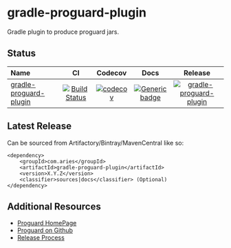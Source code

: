 # gradle-proguard-plugin

Gradle plugin to produce proguard jars.

## Status

| Name | CI | Codecov | Docs | Release |
| :--- | :---: | :---: | :---: | :---: |
| [gradle-proguard-plugin](https://github.com/project-aries/gradle-proguard-plugin/tree/master/projects/gradle-proguard-plugin) | [![Build Status](https://travis-ci.org/project-aries/gradle-proguard-plugin.svg?branch=master)](https://travis-ci.org/project-aries/gradle-proguard-plugin) | [![codecov](https://codecov.io/gh/project-aries/gradle-proguard-plugin/branch/master/graph/badge.svg)](https://codecov.io/gh/project-aries/gradle-proguard-plugin) | [![Generic badge](https://img.shields.io/badge/javadocs-latest-blue.svg)](http://htmlpreview.github.io/?https://github.com/project-aries/gradle-proguard-plugin/blob/gradle-proguard-plugin-gh-pages/docs/index.html) | [![gradle-proguard-plugin](https://api.bintray.com/packages/project-aries/libs-release-local/gradle-proguard-plugin/images/download.svg) ](https://bintray.com/project-aries/libs-release-local/gradle-proguard-plugin/_latestVersion) |

## Latest Release

Can be sourced from Artifactory/Bintray/MavenCentral like so:
```
<dependency>
    <groupId>com.aries</groupId>
    <artifactId>gradle-proguard-plugin</artifactId>
    <version>X.Y.Z</version>
    <classifier>sources|docs</classifier> (Optional)
</dependency>
```

## Additional Resources

* [Proguard HomePage](https://www.guardsquare.com/en/proguard)
* [Proguard on Github](https://github.com/johnjohndoe/ProGuard)
* [Release Process](https://github.com/project-aries/gradle-proguard-plugin/blob/master/docs/RELEASE_PROCESS.md)

